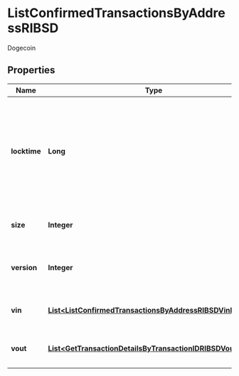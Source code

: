 

# ListConfirmedTransactionsByAddressRIBSD

Dogecoin

## Properties

| Name | Type | Description | Notes |
|------------ | ------------- | ------------- | -------------|
|**locktime** | **Long** | Represents the locktime on the transaction on the specific blockchain, i.e. the blockheight at which the transaction is valid. |  |
|**size** | **Integer** | Represents the total size of this transaction. |  |
|**version** | **Integer** | Represents the transaction&#39;s version number. |  |
|**vin** | [**List&lt;ListConfirmedTransactionsByAddressRIBSDVinInner&gt;**](ListConfirmedTransactionsByAddressRIBSDVinInner.md) | Represents the transaction inputs. |  |
|**vout** | [**List&lt;GetTransactionDetailsByTransactionIDRIBSDVoutInner&gt;**](GetTransactionDetailsByTransactionIDRIBSDVoutInner.md) | Represents the transaction outputs. |  |



